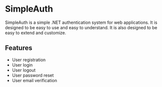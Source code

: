 # SimpleAuth

SimpleAuth is a simple .NET authentication system for web applications. It is designed to be easy to use and easy to understand. It is also designed to be easy to extend and customize.

## Features

- User registration
- User login
- User logout
- User password reset
- User email verification